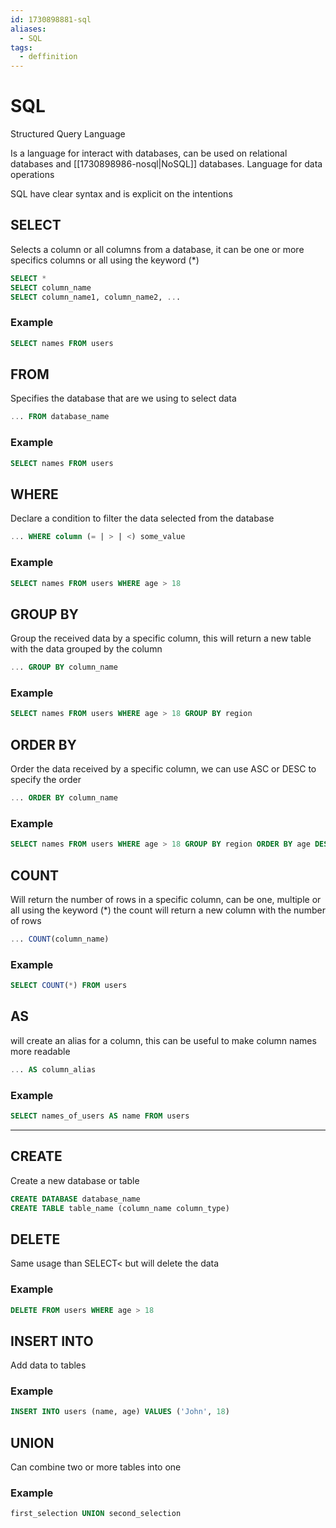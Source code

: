 ```yaml
---
id: 1730898881-sql
aliases:
  - SQL
tags:
  - deffinition
---
```


# SQL

Structured Query Language

Is a language for interact with databases, can be used on relational databases and [[1730898986-nosql|NoSQL]] databases.
Language for data operations 

SQL have clear syntax and is explicit on the intentions

## SELECT
Selects a column or all columns from a database, it can be one or more specifics columns or all using the keyword (*)

```sql
SELECT *
SELECT column_name
SELECT column_name1, column_name2, ...
```
### Example
```sql
SELECT names FROM users
```


## FROM
Specifies the database that are we using to select data

```sql
... FROM database_name
```
### Example
```sql
SELECT names FROM users
```

## WHERE
Declare a condition to filter the data selected from the database

```sql
... WHERE column (= | > | <) some_value
```
### Example
```sql
SELECT names FROM users WHERE age > 18
```

## GROUP BY
Group the received data by a specific column, this will return a new table with the data grouped by the column
```sql
... GROUP BY column_name
```
### Example
```sql
SELECT names FROM users WHERE age > 18 GROUP BY region 
```

## ORDER BY
Order the data received by a specific column, we can use ASC or DESC to specify the order
```sql
... ORDER BY column_name
```
### Example
```sql
SELECT names FROM users WHERE age > 18 GROUP BY region ORDER BY age DESC
```

## COUNT
Will return the number of rows in a specific column, can be one, multiple or all using the keyword (*)
the count will return a new column with the number of rows
```sql
... COUNT(column_name)
```
### Example
```sql
SELECT COUNT(*) FROM users
```

## AS
will create an alias for a column, this can be useful to make column names more readable
```sql
... AS column_alias
```
### Example
```sql
SELECT names_of_users AS name FROM users
```


----

## CREATE
Create a new database or table
```sql
CREATE DATABASE database_name
CREATE TABLE table_name (column_name column_type)
```

## DELETE
Same usage than SELECT< but will delete the data

### Example
```sql
DELETE FROM users WHERE age > 18
```
## INSERT INTO
Add data to tables
### Example
```sql
INSERT INTO users (name, age) VALUES ('John', 18)
```
## UNION
Can combine two or more tables into one
### Example
```sql
first_selection UNION second_selection
```

